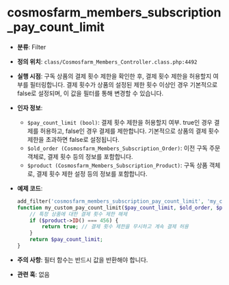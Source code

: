 # cosmosfarm_members_subscription_pay_count_limit

- **분류**: Filter
- **정의 위치**: `class/Cosmosfarm_Members_Controller.class.php:4492`
- **실행 시점**: 구독 상품의 결제 횟수 제한을 확인한 후, 결제 횟수 제한을 허용할지 여부를 필터링합니다. 결제 횟수가 상품의 설정된 제한 횟수 이상인 경우 기본적으로 false로 설정되며, 이 값을 필터를 통해 변경할 수 있습니다.
- **인자 정보**:
  - `$pay_count_limit (bool)`: 결제 횟수 제한을 허용할지 여부. true인 경우 결제를 허용하고, false인 경우 결제를 제한합니다. 기본적으로 상품의 결제 횟수 제한을 초과하면 false로 설정됩니다.
  - `$old_order (Cosmosfarm_Members_Subscription_Order)`: 이전 구독 주문 객체로, 결제 횟수 등의 정보를 포함합니다.
  - `$product (Cosmosfarm_Members_Subscription_Product)`: 구독 상품 객체로, 결제 횟수 제한 설정 등의 정보를 포함합니다.
- **예제 코드**:

  ```php
  add_filter('cosmosfarm_members_subscription_pay_count_limit', 'my_custom_pay_count_limit', 10, 3);
  function my_custom_pay_count_limit($pay_count_limit, $old_order, $product) {
      // 특정 상품에 대한 결제 횟수 제한 해제
      if ($product->ID() === 456) {
          return true; // 결제 횟수 제한을 무시하고 계속 결제 허용
      }
      return $pay_count_limit;
  }
  ```

- **주의 사항**: 필터 함수는 반드시 값을 반환해야 합니다.
- **관련 훅**: 없음
